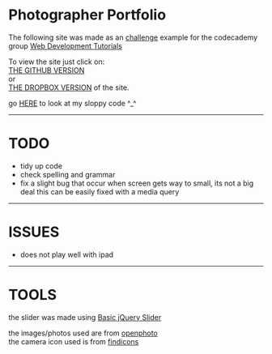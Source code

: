 Photographer Portfolio
===

The following site was made as an [challenge](http://www.codecademy.com/groups/html-projects/discussions/52acd84f52f8638c9a000042#comment-52ad48f7282ae319b400128f) example for the codecademy group [Web Development Tutorials](http://www.codecademy.com/groups/html-projects) 


To view the site just click on:<br>
[THE GITHUB VERSION](https://rawgithub.com/WaffleGnome/Photographer-Portfolio/master/index.html) <br>
or  <br>
[THE DROPBOX VERSION](https://dl.dropboxusercontent.com/u/161826274/mySites/photograher_challenge/index.html) of the site.

go [HERE](https://github.com/WaffleGnome/Photographer-Portfolio) to look at my sloppy code ^_^

-------------------------

TODO
===

- tidy up code
- check spelling and grammar
- fix a slight bug that occur when screen gets way to small, its not a big deal this can be easily fixed with a media query


-----------------------------

ISSUES
===

- does not play well with ipad



-------------------------------


TOOLS
======
the slider was made using [Basic jQuery Slider](http://basic-slider.com/)

the images/photos used are from [openphoto](http://openphoto.net/)<br>
the camera icon used is from [findicons](http://findicons.com/)
